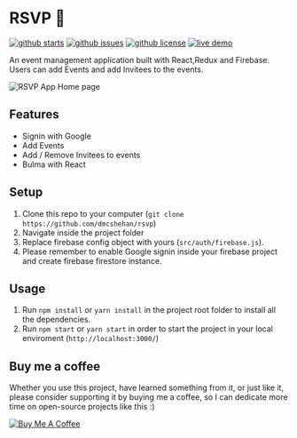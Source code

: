 # RSVP 💒

[![github starts](https://img.shields.io/github/stars/dmcshehan/rsvp)](https://github.com/dmcshehan/rsvp/stargazers) [![github issues](https://img.shields.io/github/issues/dmcshehan/rsvp)](https://github.com/dmcshehan/rsvp/issues) [![github license](https://img.shields.io/github/license/dmcshehan/rsvp)](https://github.com/dmcshehan/rsvp/blob/master/LICENSE.md) [![live demo](https://img.shields.io/badge/Demo-online-success?logo=firebase&style=plastic)](https://rsvp-90ab0.web.app/)


An event management application built with React,Redux and Firebase. Users can add Events and add Invitees to the events.

![RSVP App Home page](https://i.imgur.com/eVEE0zm.png)

## Features

- Signin with Google
- Add Events
- Add / Remove Invitees to events
- Bulma with React

## Setup

1.  Clone this repo to your computer (`git clone https://github.com/dmcshehan/rsvp`)
2.  Navigate inside the project folder
3.  Replace firebase config object with yours (`src/auth/firebase.js`).
4.  Please remember to enable Google signin inside your firebase project and create firebase firestore instance.

## Usage

1.  Run `npm install` or `yarn install` in the project root folder to install all the dependencies.
2.  Run `npm start` or `yarn start` in order to start the project in your local enviroment (`http://localhost:3000/`)


## Buy me a coffee

Whether you use this project, have learned something from it, or just like it, please consider supporting it by buying me a coffee, so I can dedicate more time on open-source projects like this :)

<a href="https://www.buymeacoffee.com/dmcshehan" target="_blank"><img src="https://www.buymeacoffee.com/assets/img/custom_images/orange_img.png" alt="Buy Me A Coffee" style="height: auto !important;width: auto !important;" ></a>


